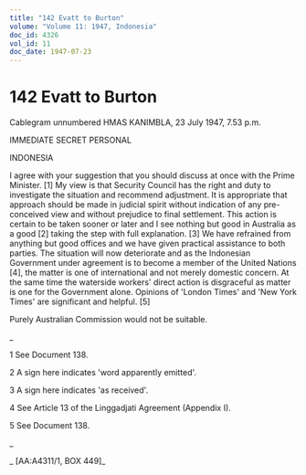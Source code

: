 ```yaml
---
title: "142 Evatt to Burton"
volume: "Volume 11: 1947, Indonesia"
doc_id: 4326
vol_id: 11
doc_date: 1947-07-23
---
```


# 142 Evatt to Burton

Cablegram unnumbered HMAS KANIMBLA, 23 July 1947, 7.53 p.m.

IMMEDIATE SECRET PERSONAL

INDONESIA

I agree with your suggestion that you should discuss at once with the Prime Minister. [1] My view is that Security Council has the right and duty to investigate the situation and recommend adjustment. It is appropriate that approach should be made in judicial spirit without indication of any pre-conceived view and without prejudice to final settlement. This action is certain to be taken sooner or later and I see nothing but good in Australia as a good [2] taking the step with full explanation. [3] We have refrained from anything but good offices and we have given practical assistance to both parties. The situation will now deteriorate and as the Indonesian Government under agreement is to become a member of the United Nations [4], the matter is one of international and not merely domestic concern. At the same time the waterside workers' direct action is disgraceful as matter is one for the Government alone. Opinions of 'London Times' and 'New York Times' are significant and helpful. [5]

Purely Australian Commission would not be suitable.

_

1 See Document 138.

2 A sign here indicates 'word apparently emitted'.

3 A sign here indicates 'as received'.

4 See Article 13 of the Linggadjati Agreement (Appendix I).

5 See Document 138.

_

_ [AA:A4311/1, BOX 449]_
